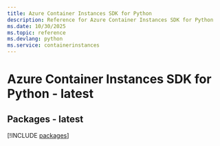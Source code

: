 ```yaml
---
title: Azure Container Instances SDK for Python
description: Reference for Azure Container Instances SDK for Python
ms.date: 10/30/2025
ms.topic: reference
ms.devlang: python
ms.service: containerinstances
---
```

# Azure Container Instances SDK for Python - latest
## Packages - latest
[!INCLUDE [packages](container-instances-index.md)]